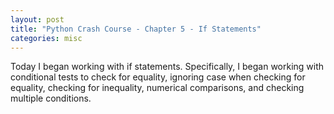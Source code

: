 ```yaml
---
layout: post
title: "Python Crash Course - Chapter 5 - If Statements"
categories: misc
---
```


Today I began working with if statements. Specifically, I began working with conditional tests to check for equality, ignoring case when checking for equality, checking for inequality, numerical comparisons, and checking multiple conditions.